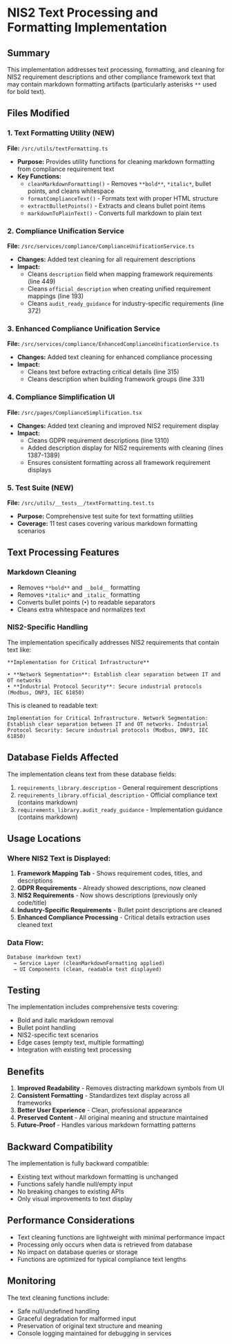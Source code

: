 # NIS2 Text Processing and Formatting Implementation

## Summary

This implementation addresses text processing, formatting, and cleaning for NIS2 requirement descriptions and other compliance framework text that may contain markdown formatting artifacts (particularly asterisks `**` used for bold text).

## Files Modified

### 1. Text Formatting Utility (NEW)
**File:** `/src/utils/textFormatting.ts`
- **Purpose:** Provides utility functions for cleaning markdown formatting from compliance requirement text
- **Key Functions:**
  - `cleanMarkdownFormatting()` - Removes `**bold**`, `*italic*`, bullet points, and cleans whitespace
  - `formatComplianceText()` - Formats text with proper HTML structure
  - `extractBulletPoints()` - Extracts and cleans bullet point items
  - `markdownToPlainText()` - Converts full markdown to plain text

### 2. Compliance Unification Service
**File:** `/src/services/compliance/ComplianceUnificationService.ts`
- **Changes:** Added text cleaning for all requirement descriptions
- **Impact:** 
  - Cleans `description` field when mapping framework requirements (line 449)
  - Cleans `official_description` when creating unified requirement mappings (line 193)
  - Cleans `audit_ready_guidance` for industry-specific requirements (line 372)

### 3. Enhanced Compliance Unification Service
**File:** `/src/services/compliance/EnhancedComplianceUnificationService.ts`
- **Changes:** Added text cleaning for enhanced compliance processing
- **Impact:**
  - Cleans text before extracting critical details (line 315)
  - Cleans description when building framework groups (line 331)

### 4. Compliance Simplification UI
**File:** `/src/pages/ComplianceSimplification.tsx`
- **Changes:** Added text cleaning and improved NIS2 requirement display
- **Impact:**
  - Cleans GDPR requirement descriptions (line 1310)
  - Added description display for NIS2 requirements with cleaning (lines 1387-1389)
  - Ensures consistent formatting across all framework requirement displays

### 5. Test Suite (NEW)
**File:** `/src/utils/__tests__/textFormatting.test.ts`
- **Purpose:** Comprehensive test suite for text formatting utilities
- **Coverage:** 11 test cases covering various markdown formatting scenarios

## Text Processing Features

### Markdown Cleaning
- Removes `**bold**` and `__bold__` formatting
- Removes `*italic*` and `_italic_` formatting
- Converts bullet points (`•`) to readable separators
- Cleans extra whitespace and normalizes text

### NIS2-Specific Handling
The implementation specifically addresses NIS2 requirements that contain text like:
```
**Implementation for Critical Infrastructure**

• **Network Segmentation**: Establish clear separation between IT and OT networks
• **Industrial Protocol Security**: Secure industrial protocols (Modbus, DNP3, IEC 61850)
```

This is cleaned to readable text:
```
Implementation for Critical Infrastructure. Network Segmentation: Establish clear separation between IT and OT networks. Industrial Protocol Security: Secure industrial protocols (Modbus, DNP3, IEC 61850)
```

## Database Fields Affected

The implementation cleans text from these database fields:
1. `requirements_library.description` - General requirement descriptions
2. `requirements_library.official_description` - Official compliance text (contains markdown)
3. `requirements_library.audit_ready_guidance` - Implementation guidance (contains markdown)

## Usage Locations

### Where NIS2 Text is Displayed:
1. **Framework Mapping Tab** - Shows requirement codes, titles, and descriptions
2. **GDPR Requirements** - Already showed descriptions, now cleaned
3. **NIS2 Requirements** - Now shows descriptions (previously only code/title)
4. **Industry-Specific Requirements** - Bullet point descriptions are cleaned
5. **Enhanced Compliance Processing** - Critical details extraction uses cleaned text

### Data Flow:
```
Database (markdown text) 
  → Service Layer (cleanMarkdownFormatting applied)
  → UI Components (clean, readable text displayed)
```

## Testing

The implementation includes comprehensive tests covering:
- Bold and italic markdown removal
- Bullet point handling
- NIS2-specific text scenarios
- Edge cases (empty text, multiple formatting)
- Integration with existing text processing

## Benefits

1. **Improved Readability** - Removes distracting markdown symbols from UI
2. **Consistent Formatting** - Standardizes text display across all frameworks
3. **Better User Experience** - Clean, professional appearance
4. **Preserved Content** - All original meaning and structure maintained
5. **Future-Proof** - Handles various markdown formatting patterns

## Backward Compatibility

The implementation is fully backward compatible:
- Existing text without markdown formatting is unchanged
- Functions safely handle null/empty input
- No breaking changes to existing APIs
- Only visual improvements to text display

## Performance Considerations

- Text cleaning functions are lightweight with minimal performance impact
- Processing only occurs when data is retrieved from database
- No impact on database queries or storage
- Functions are optimized for typical compliance text lengths

## Monitoring

The text cleaning functions include:
- Safe null/undefined handling
- Graceful degradation for malformed input
- Preservation of original text structure and meaning
- Console logging maintained for debugging in services